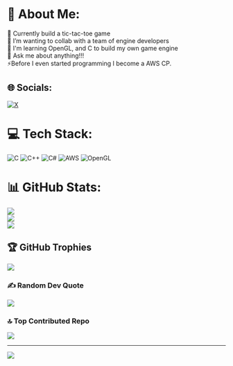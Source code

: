 # 💫 About Me:
🔭 Currently build a tic-tac-toe game <br>👯 I’m wanting to collab with a team of engine developers<br>🌱 I'm learning OpenGL, and C to build my own game engine<br>💬 Ask me about anything!!!<br>⚡Before I even started programming I become a AWS CP.<br>


## 🌐 Socials:
[![X](https://img.shields.io/badge/X-black.svg?logo=X&logoColor=white)](https://x.com/@PixelplusG) 

# 💻 Tech Stack:
![C](https://img.shields.io/badge/c-%2300599C.svg?style=for-the-badge&logo=c&logoColor=white) ![C++](https://img.shields.io/badge/c++-%2300599C.svg?style=for-the-badge&logo=c%2B%2B&logoColor=white) ![C#](https://img.shields.io/badge/c%23-%23239120.svg?style=for-the-badge&logo=csharp&logoColor=white) ![AWS](https://img.shields.io/badge/AWS-%23FF9900.svg?style=for-the-badge&logo=amazon-aws&logoColor=white) ![OpenGL](https://img.shields.io/badge/OpenGL-%23FFFFFF.svg?style=for-the-badge&logo=opengl)
# 📊 GitHub Stats:
![](https://github-readme-stats.vercel.app/api?username=JacobersCom&theme=radical&hide_border=false&include_all_commits=false&count_private=true)<br/>
![](https://nirzak-streak-stats.vercel.app/?user=JacobersCom&theme=radical&hide_border=false)<br/>
![](https://github-readme-stats.vercel.app/api/top-langs/?username=JacobersCom&theme=radical&hide_border=false&include_all_commits=false&count_private=true&layout=compact)

## 🏆 GitHub Trophies
![](https://github-profile-trophy.vercel.app/?username=JacobersCom&theme=radical&no-frame=true&no-bg=true&margin-w=4)

### ✍️ Random Dev Quote
![](https://quotes-github-readme.vercel.app/api?type=horizontal&theme=radical)

### 🔝 Top Contributed Repo
![](https://github-contributor-stats.vercel.app/api?username=JacobersCom&limit=5&theme=dark&combine_all_yearly_contributions=true)

---
[![](https://visitcount.itsvg.in/api?id=JacobersCom&icon=0&color=0)](https://visitcount.itsvg.in)

<!-- Proudly created with GPRM ( https://gprm.itsvg.in ) -->
